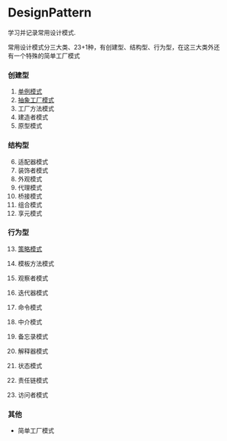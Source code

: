 # DesignPattern

学习并记录常用设计模式.

常用设计模式分三大类、23+1种，有创建型、结构型、行为型，在这三大类外还有一个特殊的简单工厂模式

### 创建型

1. [单例模式](https://github.com/SkyMing1024/DesignPattern/blob/master/note/singleton.md)
2. [抽象工厂模式](https://github.com/SkyMing1024/DesignPattern/blob/master/note/factory.md)
3. 工厂方法模式
4. 建造者模式 
5. 原型模式

### 结构型

6. 适配器模式
7. 装饰者模式
8. 外观模式
9. 代理模式
10. 桥接模式
11. 组合模式
12. 享元模式

### 行为型

13. [策略模式](https://github.com/SkyMing1024/DesignPattern/blob/master/note/strategy.md)

14. 模板方法模式

15. 观察者模式

16. 迭代器模式

17. 命令模式

18. 中介模式

19. 备忘录模式

20. 解释器模式

21. 状态模式

22. 责任链模式

23. 访问者模式

### 其他
* 简单工厂模式

    